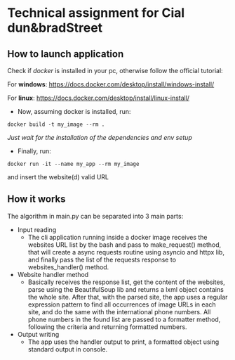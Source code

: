# Technical assignment for Cial dun&amp;bradStreet

## How to launch application
Check if *docker* is installed in your pc, otherwise follow the official tutorial:

For **windows**: https://docs.docker.com/desktop/install/windows-install/

For **linux**: https://docs.docker.com/desktop/install/linux-install/

- Now, assuming docker is installed, run:

`docker build -t my_image --rm .`

*Just wait for the installation of the dependencies and env setup*

- Finally, run:

`docker run -it --name my_app --rm my_image`

and insert the website(d) valid URL


## How it works
The algorithm in main.py can be separated into 3 main parts:
- Input reading
    - The cli application running inside a docker image receives the websites URL list by the bash and pass to make_request() method, that will create a async requests routine using asyncio and httpx lib, and finally pass the list of the requests response to websites_handler() method.
- Website handler method
    - Basically receives the response list, get the content of the websites, parse using the BeautifulSoup lib and returns a lxml object contains the whole site. After that, with the parsed site, the app uses a regular expression pattern to find all occurrences of image URLs in each site, and do the same with the international phone numbers. All phone numbers in the found list are passed to a formatter method, following the criteria and returning formatted numbers.
- Output writing 
    - The app uses the handler output to print, a formatted object using standard output in console.
